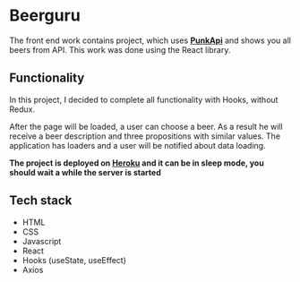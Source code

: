 # Beerguru

The front end work contains project, which uses <a href="https://punkapi.com/" target="_blank">**PunkApi**</a> and shows you all beers from API. This work was done using the React library.

## Functionality
In this project, I decided to complete all functionality with Hooks, without Redux.

After the page will be loaded, a user can choose a beer. As a result he will receive a beer description and three propositions with similar values. The application has loaders and a user will be notified about data loading.

**The project is deployed on <a href="https://www.heroku.com/" target="_blank">**Heroku**</a> and it can be in sleep mode, you should wait a while the server is started**

## Tech stack
  - HTML
  - CSS
  - Javascript
  - React
  - Hooks (useState, useEffect)
  - Axios

